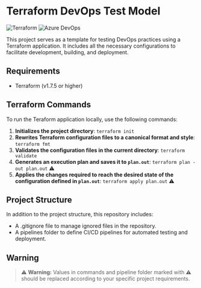 # Terraform DevOps Test Model
![Terraform](https://img.shields.io/badge/Terraform-7B42BC?style=for-the-badge&logo=terraform&logoColor=white)
![Azure DevOps](https://img.shields.io/badge/Azure_DevOps-0078D7?style=for-the-badge&logo=azure-devops&logoColor=white)


This project serves as a template for testing DevOps practices using a Terraform application. It includes all the necessary configurations to facilitate development, building, and deployment.

## Requirements

- Terraform (v1.7.5 or higher)

## Terraform Commands

To run the Teraform application locally, use the following commands:

1. **Initializes the project directory**:
   `terraform init`
2. **Rewrites Terraform configuration files to a canonical format and style**:
    `terraform fmt`
3. **Validates the configuration files in the current directory**:
    `terraform validate`
4. **Generates an execution plan and saves it to `plan.out`**:
    `terraform plan -out plan.out` ⚠️
5. **Applies the changes required to reach the desired state of the configuration defined in `plan.out`**:
    `terraform apply plan.out` ⚠️

## Project Structure

In addition to the project structure, this repository includes:

- A .gitignore file to manage ignored files in the repository.
- A pipelines folder to define CI/CD pipelines for automated testing and deployment.

## Warning

> ⚠️ **Warning:** Values ​​in commands and pipeline folder marked with ⚠️ should be replaced according to your specific project requirements.